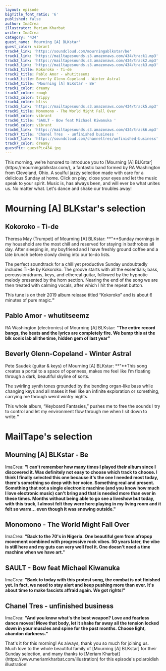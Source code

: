 ```yaml
---
layout: episode
bigTitle_font_ratio: '6'
published: false
author: ImaCrea
illustrator: Meriam Kharbat
writer: ImaCrea
category: '434'
guest_name: 'Mourning [A] BLKstar'
guest_color: vibrant
track4_link: 'https://soundcloud.com/mourningablkstar/be'
track1_link: 'https://mailtapesounds.s3.amazonaws.com/434/track1.mp3'
track2_link: 'https://mailtapesounds.s3.amazonaws.com/434/track2.mp3'
track3_link: 'https://mailtapesounds.s3.amazonaws.com/434/track3.mp3'
track1_title: Kokoroko - Ti-de
track2_title: Pablo Amor - whutitseemz
track3_title: Beverly Glenn-Copeland - Winter Astral
track4_title: 'Mourning [A] BLKstar - Be'
track1_color: dreamy
track2_color: rough
track3_color: trippy
track4_color: bliss
track5_link: 'https://mailtapesounds.s3.amazonaws.com/434/track5.mp3'
track5_title: Monomono - The World Might Fall Over
track5_color: vibrant
track6_title: 'SAULT - Bow feat Michael Kiwanuka '
track6_color: vibrant
track6_link: 'https://mailtapesounds.s3.amazonaws.com/434/track6.mp3'
track7_title: 'Chanel Tres  - unfinished business '
track7_link: 'https://soundcloud.com/channeltres/unfinished-business'
track7_color: dreamy
guestPic: guestPic434.jpg
---
```

<p id="introduction"> This morning, we're honored to introduce you to [Mourning [A] BLKstar](https://mourningablkstar.com/), a fantastic band formed by RA Washington from Cleveland, Ohio. A soulful jazzy selection made with care for a delicious Sunday at home. Click on play, close your eyes and let the music speak to your spirit. Music is, has always been, and will ever be what unites us. No matter what. Let's dance and shake our troubles away!
</p>


# Mourning [A] BLKstar's selection

## Kokoroko - Ti-de
Theresa May (Trumpet) of Mourning [A] BLKstar: **"**Sunday mornings in my household are the most chill and reserved for staying in bathrobes all day. After sleeping in, my boyfriend and I have freshly ground coffee and a late brunch before slowly diving into our to-do lists.

The perfect soundtrack for a chill yet productive Sunday undoubtedly includes Ti-de by Kokoroko. The groove starts with all the essentials; bass, percussion/drums, keys, and ethereal guitar, followed by the hypnotic melody presented by the horn section. Nearing the end of the song we are then treated with calming vocals, after which I hit the repeat button.

This tune is on their 2019 album release titled “Kokoroko” and is about 6 minutes of pure magic.**"**

## Pablo Amor - whutitseemz
RA Washington (electronics) of Mourning [A] BLKstar: **"**The entire record bangs, the beats and the lyrics are completely fire. We bump this at the blk sonix lab all the time, hidden gem of last year**"**

## Beverly Glenn-Copeland - Winter Astral
Pete Saudek (guitar & keys) of Mourning [A] BLKstar: **"**This song creates a portal to a space of openness, makes me feel like I’m floating through a dark, beautiful skyline of sorts.

The swirling synth tones grounded by the bending organ-like bass while changing keys and all makes it feel like an infinite exploration or something, carrying me through weird wintry nights.

This whole album, “Keyboard Fantasies,” pushes me to free the sounds I try to control and let my environment flow through me when I sit down to write.**"**

# MailTape's selection

## Mourning [A] BLKstar - Be
ImaCrea: **"**I can't remember how many times I played their album since I discovered it. Was definitely not easy to choose which track to choose. I think I finally selected this one because it's the one I needed most today, there's something so deep with her voice. Something real and present. Something that not a single electronic machine (and you know how much I love electronic music) can't bring and that is needed more than ever in these times. Months without being able to go see a liveshow but today, with this track, I almost felt they were here playing in my living room and it felt so warm... even though it was snowing outside.**"**

## Monomono - The World Might Fall Over
ImaCrea: **"**Back to the 70's in Nigeria. One beautiful gem from afropop movement combined with progressive rock vibes. 50 years later, the vibe is still here and my guts can very well feel it. One doesn't need a time machine when we have art.**"**

## SAULT - Bow feat Michael Kiwanuka 
ImaCrea: **"**Back to today with this protest song, the combat is not finished yet. In fact, we need to stay alert and keep pushing more than ever. It's about time to make fascists affraid again. We got rights!**"**

## Chanel Tres - unfinished business 
ImaCrea: **"**And you know what's the best weapon? Love and fearless dance moves! Move that body, let it shake far away all the tension locked down in your muscles and spine for the past months. Choose light, abandon darkness.**"**


<p id="outroduction">That's it for this morning! As always, thank you so much for joining us. Much love to the whole beautiful family of [Mourning [A] BLKstar] for their Sunday selection, and many thanks to [Meriam Kharbat](https://www.meriamkharbat.com/illustration) for this episode's polaroidish illustration!</p>

